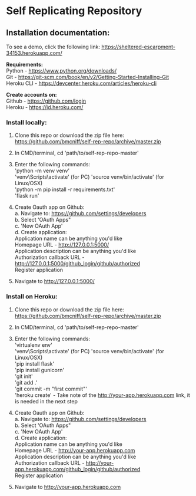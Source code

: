 # Self Replicating Repository

## Installation documentation:

To see a demo, click the following link: https://sheltered-escarpment-34153.herokuapp.com/

**Requirements:**  
Python - https://www.python.org/downloads/  
Git - https://git-scm.com/book/en/v2/Getting-Started-Installing-Git  
Heroku CLI - https://devcenter.heroku.com/articles/heroku-cli  

**Create accounts on:**  
Github - https://github.com/login  
Heroku - https://id.heroku.com/  

### Install locally:

1. Clone this repo or download the zip file here: https://github.com/bmcniff/self-rep-repo/archive/master.zip

2. In CMD/terminal, cd 'path/to/self-rep-repo-master'

3. Enter the following commands:  
  'python -m venv venv'  
  'venv\Scripts\activate' (for PC) 'source venv/bin/activate' (for Linux/OSX)  
  'python -m pip install -r requirements.txt'  
  'flask run'  
  
4. Create Oauth app on Github:  
  a. Navigate to: https://github.com/settings/developers  
  b. Select 'OAuth Apps"  
  c. 'New OAuth App'  
  d. Create application:  
    Application name can be anything you'd like  
    Homepage URL - http://127.0.0.1:5000/  
    Application description can be anything you'd like  
    Authorization callback URL - http://127.0.0.1:5000/github_login/github/authorized  
    Register application  
    
5. Navigate to http://127.0.0.1:5000/

### Install on Heroku:

1. Clone this repo or download the zip file here: https://github.com/bmcniff/self-rep-repo/archive/master.zip

2. In CMD/terminal, cd 'path/to/self-rep-repo-master'

3. Enter the following commands:  
  'virtualenv env'  
  'venv\Scripts\activate' (for PC) 'source venv/bin/activate' (for Linux/OSX)  
  'pip install flask'  
  'pip install gunicorn'  
  'git init'  
  'git add .'  
  'git commit -m "first commit"'  
  'heroku create' - Take note of the http://your-app.herokuapp.com link, it is needed in the next step  
  
4. Create Oauth app on Github:  
  a. Navigate to: https://github.com/settings/developers  
  b. Select 'OAuth Apps"  
  c. 'New OAuth App'  
  d. Create application:  
    Application name can be anything you'd like  
    Homepage URL - http://your-app.herokuapp.com  
    Application description can be anything you'd like  
    Authorization callback URL - http://your-app.herokuapp.com/github_login/github/authorized  
    Register application  
    
5. Navigate to http://your-app.herokuapp.com
